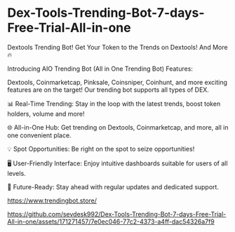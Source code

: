 # Dex-Tools-Trending-Bot-7-days-Free-Trial-All-in-one
Dextools Trending Bot! Get Your Token to the Trends on Dextools! And More 🔥

Introducing AIO Trending Bot (All in One Trending Bot) Features:

Dextools, Coinmarketcap, Pinksale, Coinsniper, Coinhunt, and more exciting features are on the target! Our trending bot supports all types of DEX.
 

📊 Real-Time Trending: Stay in the loop with the latest trends, boost token holders, volume and more!
 

🌐 All-in-One Hub: Get trending on Dextools, Coinmarketcap, and more, all in one convenient place.
 

💡 Spot Opportunities: Be right on the spot to seize opportunities!
 

🖥️ User-Friendly Interface: Enjoy intuitive dashboards suitable for users of all levels.
 

🔮 Future-Ready: Stay ahead with regular updates and dedicated support.


https://www.trendingbot.store/





https://github.com/sevdesk992/Dex-Tools-Trending-Bot-7-days-Free-Trial-All-in-one/assets/171271457/7e0ec046-77c2-4373-a4ff-dac54326a7f9


